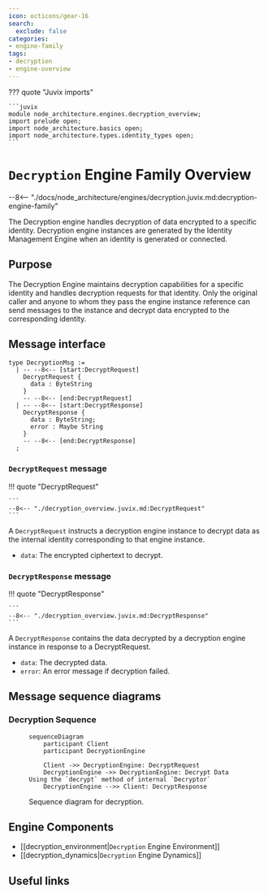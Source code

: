 ```yaml
---
icon: octicons/gear-16
search:
  exclude: false
categories:
- engine-family
tags:
- decryption
- engine-overview
---
```


??? quote "Juvix imports"

    ```juvix
    module node_architecture.engines.decryption_overview;
    import prelude open;
    import node_architecture.basics open;
    import node_architecture.types.identity_types open;
    ```

# `Decryption` Engine Family Overview

--8<-- "./docs/node_architecture/engines/decryption.juvix.md:decryption-engine-family"

The Decryption engine handles decryption of data encrypted to a specific identity. Decryption engine instances are generated by the Identity Management Engine when an identity is generated or connected.

## Purpose

The Decryption Engine maintains decryption capabilities for a specific identity and handles decryption requests for that identity. Only the original caller and anyone to whom they pass the engine instance reference can send messages to the instance and decrypt data encrypted to the corresponding identity.

## Message interface

<!-- --8<-- [start:DecryptionMsg] -->
```juvix
type DecryptionMsg :=
  | -- --8<-- [start:DecryptRequest]
    DecryptRequest {
      data : ByteString
    }
    -- --8<-- [end:DecryptRequest]
  | -- --8<-- [start:DecryptResponse]
    DecryptResponse {
      data : ByteString;
      error : Maybe String
    }
    -- --8<-- [end:DecryptResponse]
  ;
```
<!-- --8<-- [end:DecryptionMsg] -->

### `DecryptRequest` message

!!! quote "DecryptRequest"

    ```
    --8<-- "./decryption_overview.juvix.md:DecryptRequest"
    ```

A `DecryptRequest` instructs a decryption engine instance to decrypt data as the internal identity corresponding to that engine instance.

- `data`: The encrypted ciphertext to decrypt.

### `DecryptResponse` message

!!! quote "DecryptResponse"

    ```
    --8<-- "./decryption_overview.juvix.md:DecryptResponse"
    ```

A `DecryptResponse` contains the data decrypted by a decryption engine instance in response to a DecryptRequest.

- `data`: The decrypted data.
- `error`: An error message if decryption failed.

## Message sequence diagrams

### Decryption Sequence

<!-- --8<-- [start:message-sequence-diagram] -->
<figure markdown="span">

```mermaid
sequenceDiagram
    participant Client
    participant DecryptionEngine

    Client ->> DecryptionEngine: DecryptRequest
    DecryptionEngine ->> DecryptionEngine: Decrypt Data Using the `decrypt` method of internal `Decryptor`
    DecryptionEngine -->> Client: DecryptResponse
```

<figcaption markdown="span">
Sequence diagram for decryption.
</figcaption>
</figure>
<!-- --8<-- [end:message-sequence-diagram] -->

## Engine Components

- [[decryption_environment|`Decryption` Engine Environment]]
- [[decryption_dynamics|`Decryption` Engine Dynamics]]

## Useful links
